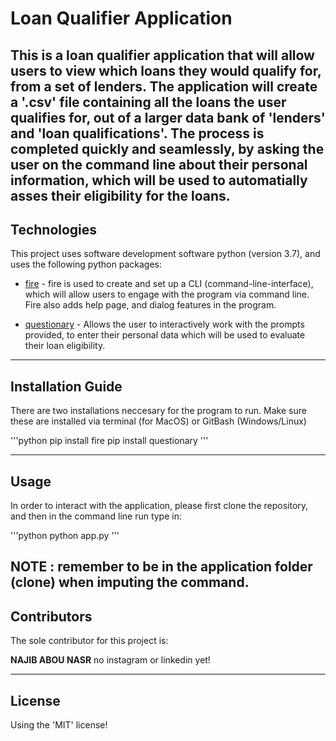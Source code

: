 # Loan Qualifier Application

This is a loan qualifier application that will allow users to view which loans they would qualify for, from a set of lenders. The application will create a '.csv' file containing all the loans the user qualifies for, out of a larger data bank of 'lenders' and 'loan qualifications'. The process is completed quickly and seamlessly, by asking the user on the command line about their personal information, which will be used to automatially asses their eligibility for the loans. 
---

## Technologies

This project uses software development software python (version 3.7), and uses the following python packages:

* [fire](https://github.com/google/python-fire) - fire is used to create and set up a CLI (command-line-interface), which will allow users to engage with the program via command line. Fire also adds help page, and dialog features in the program.

* [questionary](https://github.com/tmbo/questionary) - Allows the user to interactively work with the prompts provided, to enter their personal data which will be used to evaluate their loan eligibility. 

---

## Installation Guide

There are two installations neccesary for the program to run. Make sure these are installed via terminal (for MacOS) or GitBash (Windows/Linux)

'''python
    pip install fire
    pip install questionary
'''

---

## Usage

In order to interact with the application, please first clone the repository, and then in the command line run type in:

'''python
python app.py
'''

NOTE : remember to be in the application folder (clone) when imputing the command.
---

## Contributors

The sole contributor for this project is:

**NAJIB ABOU NASR**
 no instagram or linkedin yet!

---

## License

Using the 'MIT' license!

